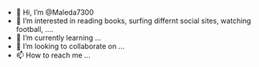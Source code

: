 - 👋 Hi, I’m @Maleda7300
- 👀 I’m interested in reading books, surfing differnt social sites, watching football, ....
- 🌱 I’m currently learning ...
- 💞️ I’m looking to collaborate on ...
- 📫 How to reach me ...

<!---
Maleda7300/Maleda7300 is a ✨ special ✨ repository because its `README.md` (this file) appears on your GitHub profile.
You can click the Preview link to take a look at your changes.
--->
